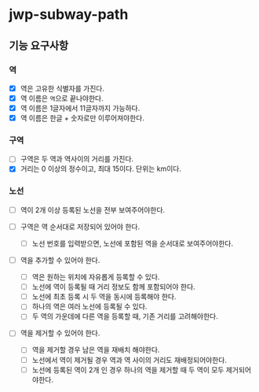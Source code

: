 # jwp-subway-path

## 기능 요구사항

### 역
- [x] 역은 고유한 식별자를 가진다.
- [x] 역 이름은 `역`으로 끝나야한다.
- [x] 역 이름은 1글자에서 11글자까지 가능하다.
- [x] 역 이름은 한글 + 숫자로만 이루어져야한다.

### 구역
- [ ] 구역은 두 역과 역사이의 거리를 가진다.
- [x] 거리는 0 이상의 정수이고, 최대 15이다. 단위는 km이다.

### 노선
- [ ] 역이 2개 이상 등록된 노선을 전부 보여주어야한다.

- [ ] 구역은 역 순서대로 저장되어 있어야 한다.
  - [ ] 노선 번호를 입력받으면, 노선에 포함된 역을 순서대로 보여주어야한다.

- [ ] 역을 추가할 수 있어야 한다.
  -[ ] 역은 원하는 위치에 자유롭게 등록할 수 있다.
  -[ ] 노선에 역이 등록될 때 거리 정보도 함께 포함되어야 한다.
  -[ ] 노선에 최초 등록 시 두 역을 동시에 등록해야 한다.
  -[ ] 하나의 역은 여러 노선에 등록될 수 있다.
  -[ ] 두 역의 가운데에 다른 역을 등록할 때, 기존 거리를 고려해야한다.

- [ ] 역을 제거할 수 있어야 한다.
  -[ ] 역을 제거할 경우 남은 역을 재배치 해야한다.
  -[ ] 노선에서 역이 제거될 경우 역과 역 사이의 거리도 재배정되어야한다.
  -[ ] 노선에 등록된 역이 2개 인 경우 하나의 역을 제거할 때 두 역이 모두 제거되어야한다.
